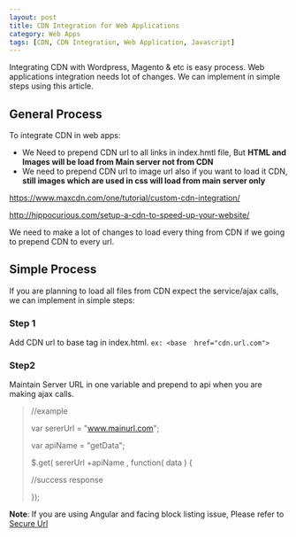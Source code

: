 ```yaml
---
layout: post
title: CDN Integration for Web Applications
category: Web Apps
tags: [CDN, CDN Integration, Web Application, Javascript]
---
```

Integrating CDN with Wordpress, Magento & etc is easy process. Web applications integration needs lot of changes. We can implement in simple steps using this article.

## General Process

To integrate CDN in web apps:

* We Need to prepend CDN url to all links in index.hmtl file, But **HTML and Images will be load from Main server not from CDN**
* We need to prepend CDN url to image url also if you want to load it CDN, **still images which are used in css will load from main server only**


https://www.maxcdn.com/one/tutorial/custom-cdn-integration/

http://hippocurious.com/setup-a-cdn-to-speed-up-your-website/


We need to make a lot of changes to load every thing from CDN if we going to prepend CDN to every url. 



## Simple Process

If you are planning to load all files from CDN expect the service/ajax calls, we can implement in simple steps:


### Step 1
Add CDN url to base tag in index.html. `ex: <base  href="cdn.url.com">`


### Step2
Maintain Server URL in one variable and prepend to api when you are making ajax calls.


> //example
> 
> var sererUrl = "www.mainurl.com";
> 
> var apiName = "getData";
> 
> $.get( sererUrl +apiName , function( data ) {
> 
>   //success response
> 
> });

**Note**: If you are using Angular and facing block listing issue, Please refer to [Secure Url](https://docs.angularjs.org/api/ng/provider/$sceDelegateProvider)
